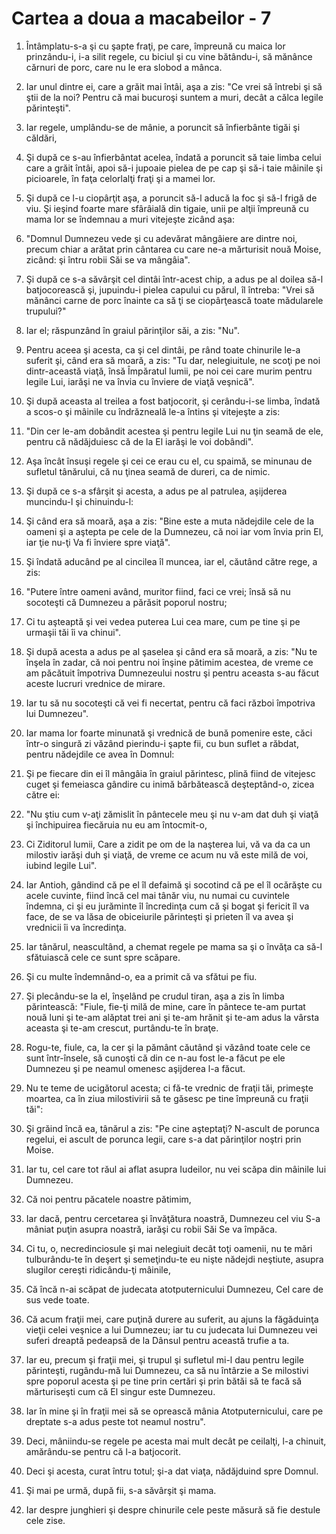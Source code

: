 # Cartea a doua a macabeilor - 7

1. Întâmplatu-s-a şi cu şapte fraţi, pe care, împreună cu maica lor prinzându-i, i-a silit regele, cu biciul şi cu vine bătându-i, să mănânce cărnuri de porc, care nu le era slobod a mânca. 

2. Iar unul dintre ei, care a grăit mai întâi, aşa a zis: "Ce vrei să întrebi şi să ştii de la noi? Pentru că mai bucuroşi suntem a muri, decât a călca legile părinteşti". 

3. Iar regele, umplându-se de mânie, a poruncit să înfierbânte tigăi şi căldări, 

4. Şi după ce s-au înfierbântat acelea, îndată a poruncit să taie limba celui care a grăit întâi, apoi să-i jupoaie pielea de pe cap şi să-i taie mâinile şi picioarele, în faţa celorlalţi fraţi şi a mamei lor. 

5. Şi după ce l-u ciopârţit aşa, a poruncit să-l aducă la foc şi să-l frigă de viu. Şi ieşind foarte mare sfârâială din tigaie, unii pe alţii împreună cu mama lor se îndemnau a muri vitejeşte zicând aşa: 

6. "Domnul Dumnezeu vede şi cu adevărat mângâiere are dintre noi, precum chiar a arătat prin cântarea cu care ne-a mărturisit nouă Moise, zicând: şi întru robii Săi se va mângâia". 

7. Şi după ce s-a săvârşit cel dintâi într-acest chip, a adus pe al doilea să-l batjocorească şi, jupuindu-i pielea capului cu părul, îl întreba: "Vrei să mănânci carne de porc înainte ca să ţi se ciopârţească toate mădularele trupului?" 

8. Iar el; răspunzând în graiul părinţilor săi, a zis: "Nu". 

9. Pentru aceea şi acesta, ca şi cel dintâi, pe rând toate chinurile le-a suferit şi, când era să moară, a zis: "Tu dar, nelegiuitule, ne scoţi pe noi dintr-această viaţă, însă Împăratul lumii, pe noi cei care murim pentru legile Lui, iarăşi ne va învia cu înviere de viaţă veşnică". 

10. Şi după aceasta al treilea a fost batjocorit, şi cerându-i-se limba, îndată a scos-o şi mâinile cu îndrăzneală le-a întins şi vitejeşte a zis: 

11. "Din cer le-am dobândit acestea şi pentru legile Lui nu ţin seamă de ele, pentru că nădăjduiesc că de la El iarăşi le voi dobândi". 

12. Aşa încât însuşi regele şi cei ce erau cu el, cu spaimă, se minunau de sufletul tânărului, că nu ţinea seamă de dureri, ca de nimic. 

13. Şi după ce s-a sfârşit şi acesta, a adus pe al patrulea, aşijderea muncindu-l şi chinuindu-l: 

14. Şi când era să moară, aşa a zis: "Bine este a muta nădejdile cele de la oameni şi a aştepta pe cele de la Dumnezeu, că noi iar vom învia prin El, iar ţie nu-ţi Va fi înviere spre viaţă". 

15. Şi îndată aducând pe al cincilea îl muncea, iar el, căutând către rege, a zis: 

16. "Putere între oameni având, muritor fiind, faci ce vrei; însă să nu socoteşti că Dumnezeu a părăsit poporul nostru; 

17. Ci tu aşteaptă şi vei vedea puterea Lui cea mare, cum pe tine şi pe urmaşii tăi îi va chinui". 

18. Şi după acesta a adus pe al şaselea şi când era să moară, a zis: "Nu te înşela în zadar, că noi pentru noi înşine pătimim acestea, de vreme ce am păcătuit împotriva Dumnezeului nostru şi pentru aceasta s-au făcut aceste lucruri vrednice de mirare. 

19. Iar tu să nu socoteşti că vei fi necertat, pentru că faci război împotriva lui Dumnezeu". 

20. Iar mama lor foarte minunată şi vrednică de bună pomenire este, căci într-o singură zi văzând pierindu-i şapte fii, cu bun suflet a răbdat, pentru nădejdile ce avea în Domnul: 

21. Şi pe fiecare din ei îl mângâia în graiul părintesc, plină fiind de vitejesc cuget şi femeiasca gândire cu inimă bărbătească deşteptând-o, zicea către ei: 

22. "Nu ştiu cum v-aţi zămislit în pântecele meu şi nu v-am dat duh şi viaţă şi închipuirea fiecăruia nu eu am întocmit-o, 

23. Ci Ziditorul lumii, Care a zidit pe om de la naşterea lui, vă va da ca un milostiv iarăşi duh şi viaţă, de vreme ce acum nu vă este milă de voi, iubind legile Lui". 

24. Iar Antioh, gândind că pe el îl defaimă şi socotind că pe el îl ocărăşte cu acele cuvinte, fiind încă cel mai tânăr viu, nu numai cu cuvintele îndemna, ci şi eu jurăminte îl încredinţa cum că şi bogat şi fericit îl va face, de se va lăsa de obiceiurile părinteşti şi prieten îl va avea şi vrednicii îi va încredinţa. 

25. Iar tânărul, neascultând, a chemat regele pe mama sa şi o învăţa ca să-l sfătuiască cele ce sunt spre scăpare. 

26. Şi cu multe îndemnând-o, ea a primit că va sfătui pe fiu. 

27. Şi plecându-se la el, înşelând pe crudul tiran, aşa a zis în limba părintească: "Fiule, fie-ţi milă de mine, care în pântece te-am purtat nouă luni şi te-am alăptat trei ani şi te-am hrănit şi te-am adus la vârsta aceasta şi te-am crescut, purtându-te în braţe. 

28. Rogu-te, fiule, ca, la cer şi la pământ căutând şi văzând toate cele ce sunt într-însele, să cunoşti că din ce n-au fost le-a făcut pe ele Dumnezeu şi pe neamul omenesc aşijderea l-a făcut. 

29. Nu te teme de ucigătorul acesta; ci fă-te vrednic de fraţii tăi, primeşte moartea, ca în ziua milostivirii să te găsesc pe tine împreună cu fraţii tăi": 

30. Şi grăind încă ea, tânărul a zis: "Pe cine aşteptaţi? N-ascult de porunca regelui, ei ascult de porunca legii, care s-a dat părinţilor noştri prin Moise. 

31. Iar tu, cel care tot răul ai aflat asupra Iudeilor, nu vei scăpa din mâinile lui Dumnezeu. 

32. Că noi pentru păcatele noastre pătimim, 

33. Iar dacă, pentru cercetarea şi învăţătura noastră, Dumnezeu cel viu S-a mâniat puţin asupra noastră, iarăşi cu robii Săi Se va împăca. 

34. Ci tu, o, necredinciosule şi mai nelegiuit decât toţi oamenii, nu te mări tulburându-te în deşert şi semeţindu-te eu nişte nădejdi neştiute, asupra slugilor cereşti ridicându-ţi mâinile, 

35. Că încă n-ai scăpat de judecata atotputernicului Dumnezeu, Cel care de sus vede toate. 

36. Că acum fraţii mei, care puţină durere au suferit, au ajuns la făgăduinţa vieţii celei veşnice a lui Dumnezeu; iar tu cu judecata lui Dumnezeu vei suferi dreaptă pedeapsă de la Dânsul pentru această trufie a ta. 

37. Iar eu, precum şi fraţii mei, şi trupul şi sufletul mi-l dau pentru legile părinteşti, rugându-mă lui Dumnezeu, ca să nu întârzie a Se milostivi spre poporul acesta şi pe tine prin certări şi prin bătăi să te facă să mărturiseşti cum că El singur este Dumnezeu. 

38. Iar în mine şi în fraţii mei să se oprească mânia Atotputernicului, care pe dreptate s-a adus peste tot neamul nostru". 

39. Deci, mâniindu-se regele pe acesta mai mult decât pe ceilalţi, l-a chinuit, amărându-se pentru că l-a batjocorit. 

40. Deci şi acesta, curat întru totul; şi-a dat viaţa, nădăjduind spre Domnul. 

41. Şi mai pe urmă, după fii, s-a săvârşit şi mama. 

42. Iar despre junghieri şi despre chinurile cele peste măsură să fie destule cele zise. 

